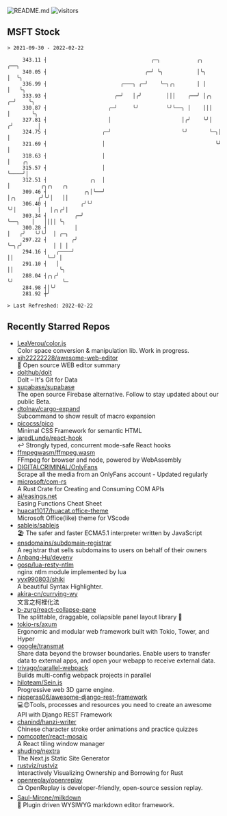 ![README.md](https://github.com/Gerhut/Gerhut/workflows/README.md/badge.svg)
![visitors](https://visitors.vercel.app/Gerhut/Gerhut?token=8cf69d1f6813d272ef062726b6070c9be4ff72038cfe5a7ded7384a8da65d866)

## MSFT Stock

```
> 2021-09-30 - 2022-02-22

     343.11 ┤                                  ╭─╮            ╭╮        ╭──╮                                     
     340.05 ┤                                ╭─╯ ╰╮           │╰╮       │  ╰╮                                    
     336.99 ┤                        ╭───╮ ╭─╯    ╰─╮╭╮       │ │       │   ╰╮                                   
     333.93 ┤                      ╭─╯   │╭╯        │││    ╭──╯ │╭╮   ╭─╯    ╰╮                                  
     330.87 ┤                    ╭─╯     ╰╯         ╰╯╰──╮ │    │││   │       ╰╮                                 
     327.81 ┤                    │                       │╭╯    ╰╯│  ╭╯        │                                 
     324.75 ┤                  ╭─╯                       ╰╯       ╰─╮│         │                                 
     321.69 ┤                  │                                    ╰╯         │                                 
     318.63 ┤                  │                                               │    ╭╮                           
     315.57 ┤                  │                                               ╰────╯│                           
     312.51 ┤              ╭╮  │                                                     │          ╭╮╭╮   ╭╮        
     309.46 ┤            ╭╮│╰──╯                                                     │╭╮       ╭╯╰╯│   ││        
     306.40 ┤           ╭╯╰╯                                                         ╰╯│       │   │╭╮╭╯│        
     303.34 ┤         ╭─╯                                                              ╰──╮    │   ││││ ╰╮       
     300.28 ┤         │                                                                   │   ╭╯   ╰╯╰╯  │ ╭─╮   
     297.22 ┤        ╭╯                                                                   ╰─╮╭╯          │ │ │   
     294.16 ┤   ╭────╯                                                                      ││           ╰─╯ │   
     291.10 ┤   │                                                                           ││               ╰╮  
     288.04 ┤╭╮╭╯                                                                           ╰╯                ╰─ 
     284.98 ┤│╰╯                                                                                                 
     281.92 ┼╯                                                                                                   

> Last Refreshed: 2022-02-22
```

## Recently Starred Repos

- [LeaVerou/color.js](https://github.com/LeaVerou/color.js)  
  Color space conversion & manipulation lib. Work in progress.
- [xjh22222228/awesome-web-editor](https://github.com/xjh22222228/awesome-web-editor)  
  🔨  Open source WEB editor summary
- [dolthub/dolt](https://github.com/dolthub/dolt)  
  Dolt – It's Git for Data
- [supabase/supabase](https://github.com/supabase/supabase)  
  The open source Firebase alternative. Follow to stay updated about our public Beta.
- [dtolnay/cargo-expand](https://github.com/dtolnay/cargo-expand)  
  Subcommand to show result of macro expansion
- [picocss/pico](https://github.com/picocss/pico)  
  Minimal CSS Framework for semantic HTML
- [jaredLunde/react-hook](https://github.com/jaredLunde/react-hook)  
  ↩ Strongly typed, concurrent mode-safe React hooks
- [ffmpegwasm/ffmpeg.wasm](https://github.com/ffmpegwasm/ffmpeg.wasm)  
  FFmpeg for browser and node, powered by WebAssembly
- [DIGITALCRIMINAL/OnlyFans](https://github.com/DIGITALCRIMINAL/OnlyFans)  
  Scrape all the media from an OnlyFans account - Updated regularly
- [microsoft/com-rs](https://github.com/microsoft/com-rs)  
  A Rust Crate for Creating and Consuming COM APIs
- [ai/easings.net](https://github.com/ai/easings.net)  
  Easing Functions Cheat Sheet
- [huacat1017/huacat.office-theme](https://github.com/huacat1017/huacat.office-theme)  
  Microsoft Office(like) theme for VScode
- [sablejs/sablejs](https://github.com/sablejs/sablejs)  
  🏖️ The safer and faster ECMA5.1 interpreter written by JavaScript
- [ensdomains/subdomain-registrar](https://github.com/ensdomains/subdomain-registrar)  
  A registrar that sells subdomains to users on behalf of their owners
- [Anbang-Hu/devenv](https://github.com/Anbang-Hu/devenv)  
- [gosp/lua-resty-ntlm](https://github.com/gosp/lua-resty-ntlm)  
  nginx ntlm module implemented by lua
- [yyx990803/shiki](https://github.com/yyx990803/shiki)  
  A beautiful Syntax Highlighter.
- [akira-cn/currying-wy](https://github.com/akira-cn/currying-wy)  
  文言之柯裡化法
- [b-zurg/react-collapse-pane](https://github.com/b-zurg/react-collapse-pane)  
  The splittable, draggable, collapsible panel layout library 🎉
- [tokio-rs/axum](https://github.com/tokio-rs/axum)  
  Ergonomic and modular web framework built with Tokio, Tower, and Hyper
- [google/transmat](https://github.com/google/transmat)  
  Share data beyond the browser boundaries. Enable users to transfer data to external apps, and open your webapp to receive external data.
- [trivago/parallel-webpack](https://github.com/trivago/parallel-webpack)  
  Builds multi-config webpack projects in parallel
- [hiloteam/Sein.js](https://github.com/hiloteam/Sein.js)  
  Progressive web 3D game engine.
- [nioperas06/awesome-django-rest-framework](https://github.com/nioperas06/awesome-django-rest-framework)  
   💻😍Tools, processes and resources you need to create an awesome API with Django REST Framework
- [chanind/hanzi-writer](https://github.com/chanind/hanzi-writer)  
  Chinese character stroke order animations and practice quizzes
- [nomcopter/react-mosaic](https://github.com/nomcopter/react-mosaic)  
  A React tiling window manager
- [shuding/nextra](https://github.com/shuding/nextra)  
  The Next.js Static Site Generator
- [rustviz/rustviz](https://github.com/rustviz/rustviz)  
  Interactively Visualizing Ownership and Borrowing for Rust
- [openreplay/openreplay](https://github.com/openreplay/openreplay)  
  :tv: OpenReplay is developer-friendly, open-source session replay.
- [Saul-Mirone/milkdown](https://github.com/Saul-Mirone/milkdown)  
  🍼 Plugin driven WYSIWYG  markdown editor framework.

